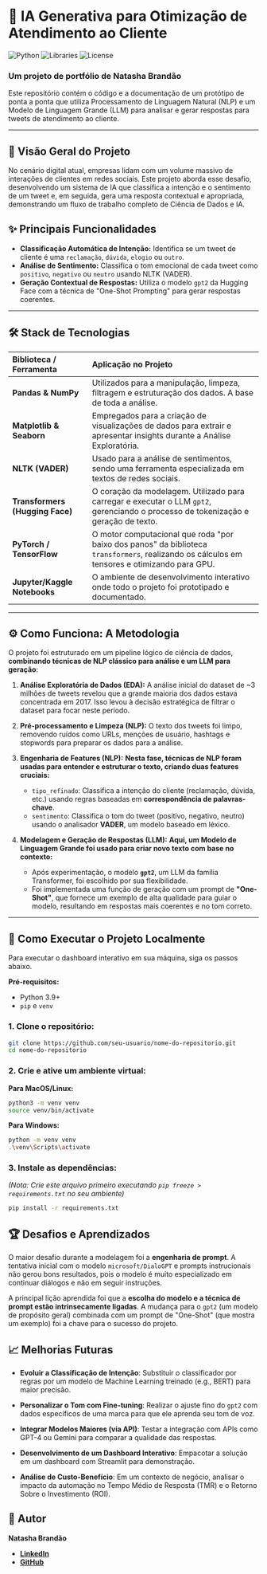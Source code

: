 # 🚀 IA Generativa para Otimização de Atendimento ao Cliente

![Python](https://img.shields.io/badge/Python-3.9%2B-blue.svg) ![Libraries](https://img.shields.io/badge/Libraries-Pandas%20%7C%20Transformers%20%7C%20NLTK-orange.svg) ![License](https://img.shields.io/badge/License-MIT-green.svg)

### Um projeto de portfólio de Natasha Brandão

Este repositório contém o código e a documentação de um protótipo de ponta a ponta que utiliza Processamento de Linguagem Natural (NLP) e um Modelo de Linguagem Grande (LLM) para analisar e gerar respostas para tweets de atendimento ao cliente.

---

## 🎯 Visão Geral do Projeto

No cenário digital atual, empresas lidam com um volume massivo de interações de clientes em redes sociais. Este projeto aborda esse desafio, desenvolvendo um sistema de IA que classifica a intenção e o sentimento de um tweet e, em seguida, gera uma resposta contextual e apropriada, demonstrando um fluxo de trabalho completo de Ciência de Dados e IA.

## ✨ Principais Funcionalidades

*   **Classificação Automática de Intenção:** Identifica se um tweet de cliente é uma `reclamação`, `dúvida`, `elogio` ou `outro`.
*   **Análise de Sentimento:** Classifica o tom emocional de cada tweet como `positivo`, `negativo` ou `neutro` usando NLTK (VADER).
*   **Geração Contextual de Respostas:** Utiliza o modelo `gpt2` da Hugging Face com a técnica de "One-Shot Prompting" para gerar respostas coerentes.


---

## 🛠️ Stack de Tecnologias

| Biblioteca / Ferramenta      | Aplicação no Projeto                                                                                                                                                                                            |
| :--------------------------- | :-------------------------------------------------------------------------------------------------------------------------------------------------------------------------------------------------------------- |
| **Pandas & NumPy**           | Utilizados para a manipulação, limpeza, filtragem e estruturação dos dados. A base de toda a análise.                                                                                                             |
| **Matplotlib & Seaborn**     | Empregados para a criação de visualizações de dados para extrair e apresentar insights durante a Análise Exploratória.                                                                                            |
| **NLTK (VADER)**             | Usado para a análise de sentimentos, sendo uma ferramenta especializada em textos de redes sociais.                                                                                                                 |
| **Transformers (Hugging Face)** | O coração da modelagem. Utilizado para carregar e executar o LLM `gpt2`, gerenciando o processo de tokenização e geração de texto.                                                                                |
| **PyTorch / TensorFlow**     | O motor computacional que roda "por baixo dos panos" da biblioteca `transformers`, realizando os cálculos em tensores e otimizando para GPU.                                                                       |
| **Jupyter/Kaggle Notebooks** | O ambiente de desenvolvimento interativo onde todo o projeto foi prototipado e documentado.                                                                                                                       |

---

## ⚙️ Como Funciona: A Metodologia

O projeto foi estruturado em um pipeline lógico de ciência de dados, **combinando técnicas de NLP clássico para análise e um LLM para geração**:

1.  **Análise Exploratória de Dados (EDA):** A análise inicial do dataset de ~3 milhões de tweets revelou que a grande maioria dos dados estava concentrada em 2017. Isso levou à decisão estratégica de filtrar o dataset para focar neste período.

2.  **Pré-processamento e Limpeza (NLP):** O texto dos tweets foi limpo, removendo ruídos como URLs, menções de usuário, hashtags e stopwords para preparar os dados para a análise.

3.  **Engenharia de Features (NLP):** **Nesta fase, técnicas de NLP foram usadas para entender e estruturar o texto, criando duas features cruciais:**
    *   `tipo_refinado`: Classifica a intenção do cliente (reclamação, dúvida, etc.) usando regras baseadas em **correspondência de palavras-chave**.
    *   `sentimento`: Classifica o tom do tweet (positivo, negativo, neutro) usando o analisador **VADER**, um modelo baseado em léxico.

4.  **Modelagem e Geração de Respostas (LLM):** **Aqui, um Modelo de Linguagem Grande foi usado para criar novo texto com base no contexto:**
    *   Após experimentação, o modelo **`gpt2`**, um LLM da família Transformer, foi escolhido por sua flexibilidade.
    *   Foi implementada uma função de geração com um prompt de **"One-Shot"**, que fornece um exemplo de alta qualidade para guiar o modelo, resultando em respostas mais coerentes e no tom correto.

---

## 🚀 Como Executar o Projeto Localmente

Para executar o dashboard interativo em sua máquina, siga os passos abaixo.

**Pré-requisitos:**
*   Python 3.9+
*   `pip` e `venv`

### 1. Clone o repositório:
```bash
git clone https://github.com/seu-usuario/nome-do-repositorio.git
cd nome-do-repositorio
```


### 2. Crie e ative um ambiente virtual:

**Para MacOS/Linux:**
```bash
python3 -m venv venv
source venv/bin/activate
```

**Para Windows:**
```bash
python -m venv venv
.\venv\Scripts\activate
```

### 3. Instale as dependências:
*(Nota: Crie este arquivo primeiro executando `pip freeze > requirements.txt` no seu ambiente)*

```bash
pip install -r requirements.txt
```


## 🏆 Desafios e Aprendizados

O maior desafio durante a modelagem foi a **engenharia de prompt**. A tentativa inicial com o modelo `microsoft/DialoGPT` e prompts instrucionais não gerou bons resultados, pois o modelo é muito especializado em continuar diálogos e não em seguir instruções.

A principal lição aprendida foi que a **escolha do modelo e a técnica de prompt estão intrinsecamente ligadas**. A mudança para o `gpt2` (um modelo de propósito geral) combinada com um prompt de "One-Shot" (que mostra um exemplo) foi a chave para o sucesso do projeto.

## 📈 Melhorias Futuras

- **Evoluir a Classificação de Intenção**: Substituir o classificador por regras por um modelo de Machine Learning treinado (e.g., BERT) para maior precisão.

- **Personalizar o Tom com Fine-tuning**: Realizar o ajuste fino do `gpt2` com dados específicos de uma marca para que ele aprenda seu tom de voz.

- **Integrar Modelos Maiores (via API)**: Testar a integração com APIs como GPT-4 ou Gemini para comparar a qualidade das respostas.

- **Desenvolvimento de um Dashboard Interativo**: Empacotar a solução em um dashboard com Streamlit para demonstração.

- **Análise de Custo-Benefício**: Em um contexto de negócio, analisar o impacto da automação no Tempo Médio de Resposta (TMR) e o Retorno Sobre o Investimento (ROI).

## 👤 Autor

**Natasha Brandão**
- **[LinkedIn](https://www.linkedin.com/in/natasha-brand%C3%A3o/)**
- **[GitHub](https://github.com/NatashaB-randao)**
